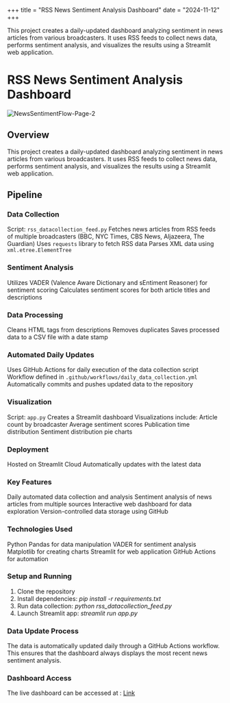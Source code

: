 +++
title = "RSS News Sentiment Analysis Dashboard"
date = "2024-11-12"
+++

This project creates a daily-updated dashboard analyzing sentiment in news articles from various broadcasters. It uses RSS feeds to collect news data, performs sentiment analysis, and visualizes the results using a Streamlit web application.

<!--more-->

# RSS News Sentiment Analysis Dashboard

![NewsSentimentFlow-Page-2](https://github.com/user-attachments/assets/6d8f6b25-4c24-4723-b942-83fd67fe035d)

## Overview

This project creates a daily-updated dashboard analyzing sentiment in news articles from various broadcasters. It uses RSS feeds to collect news data, performs sentiment analysis, and visualizes the results using a Streamlit web application.

## Pipeline

### Data Collection
   Script: `rss_datacollection_feed.py`
   Fetches news articles from RSS feeds of multiple broadcasters (BBC, NYC Times, CBS News, Aljazeera, The Guardian)
   Uses `requests` library to fetch RSS data
   Parses XML data using `xml.etree.ElementTree`

### Sentiment Analysis
   Utilizes VADER (Valence Aware Dictionary and sEntiment Reasoner) for sentiment scoring
   Calculates sentiment scores for both article titles and descriptions

### Data Processing
   Cleans HTML tags from descriptions
   Removes duplicates
   Saves processed data to a CSV file with a date stamp

### Automated Daily Updates
   Uses GitHub Actions for daily execution of the data collection script
   Workflow defined in `.github/workflows/daily_data_collection.yml`
   Automatically commits and pushes updated data to the repository

### Visualization
   Script: `app.py`
   Creates a Streamlit dashboard
   Visualizations include:
     Article count by broadcaster
     Average sentiment scores
     Publication time distribution
     Sentiment distribution pie charts

### Deployment
   Hosted on Streamlit Cloud
   Automatically updates with the latest data

### Key Features

Daily automated data collection and analysis
Sentiment analysis of news articles from multiple sources
Interactive web dashboard for data exploration
Version-controlled data storage using GitHub

### Technologies Used

Python
Pandas for data manipulation
VADER for sentiment analysis
Matplotlib for creating charts
Streamlit for web application
GitHub Actions for automation

### Setup and Running

1. Clone the repository
2. Install dependencies: _pip install -r requirements.txt_
3. Run data collection: _python rss_datacollection_feed.py_
4. Launch Streamlit app: _streamlit run app.py_

### Data Update Process

The data is automatically updated daily through a GitHub Actions workflow. This ensures that the dashboard always displays the most recent news sentiment analysis.

### Dashboard Access

The live dashboard can be accessed at : [Link](https://rssnewssentimentanalysisdaily.streamlit.app)
